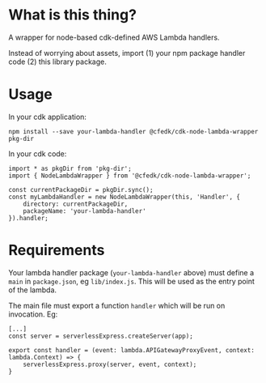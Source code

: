 # What is this thing?

A wrapper for node-based cdk-defined AWS Lambda handlers.

Instead of worrying about assets, import (1) your npm package handler code (2) this library package.

# Usage

In your cdk application:

```
npm install --save your-lambda-handler @cfedk/cdk-node-lambda-wrapper pkg-dir
```

In your cdk code:
```
import * as pkgDir from 'pkg-dir';
import { NodeLambdaWrapper } from '@cfedk/cdk-node-lambda-wrapper';

const currentPackageDir = pkgDir.sync();
const myLambdaHandler = new NodeLambdaWrapper(this, 'Handler', {
    directory: currentPackageDir,
    packageName: 'your-lambda-handler'
}).handler;
```

# Requirements

Your lambda handler package (`your-lambda-handler` above) must define a `main` in `package.json`, eg `lib/index.js`. This will be used as the entry point of the lambda.

The main file must export a function `handler` which will be run on invocation. Eg:

```
[...]
const server = serverlessExpress.createServer(app);

export const handler = (event: lambda.APIGatewayProxyEvent, context: lambda.Context) => {
    serverlessExpress.proxy(server, event, context);
}

```
